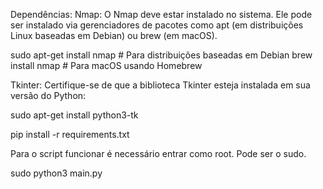 Dependências:
Nmap: O Nmap deve estar instalado no sistema. Ele pode ser instalado via gerenciadores de pacotes como apt (em distribuições Linux baseadas em Debian) ou brew (em macOS).

sudo apt-get install nmap  # Para distribuições baseadas em Debian
brew install nmap          # Para macOS usando Homebrew



Tkinter: Certifique-se de que a biblioteca Tkinter esteja instalada em sua versão do Python:

sudo apt-get install python3-tk

pip install -r requirements.txt

Para o script funcionar é necessário entrar como root. Pode ser o sudo.

sudo python3 main.py


